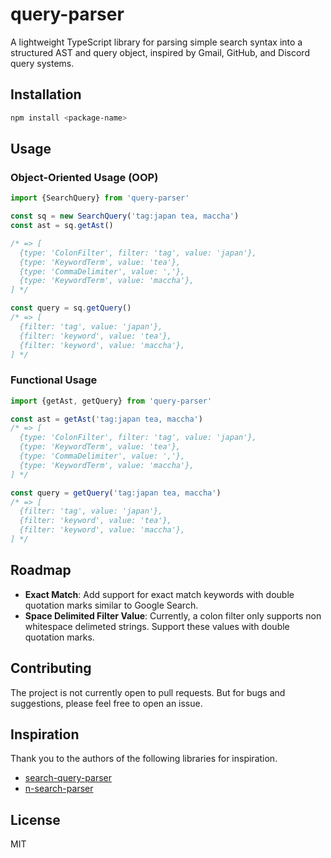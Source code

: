 # query-parser

A lightweight TypeScript library for parsing simple search syntax into a
structured AST and query object, inspired by Gmail, GitHub, and Discord query
systems.

## Installation

```bash
npm install <package-name>
```

## Usage

### Object-Oriented Usage (OOP)

```ts
import {SearchQuery} from 'query-parser'

const sq = new SearchQuery('tag:japan tea, maccha')
const ast = sq.getAst()

/* => [
  {type: 'ColonFilter', filter: 'tag', value: 'japan'},
  {type: 'KeywordTerm', value: 'tea'},
  {type: 'CommaDelimiter', value: ','},
  {type: 'KeywordTerm', value: 'maccha'},
] */

const query = sq.getQuery()
/* => [
  {filter: 'tag', value: 'japan'},
  {filter: 'keyword', value: 'tea'},
  {filter: 'keyword', value: 'maccha'},
] */
```

### Functional Usage

```ts
import {getAst, getQuery} from 'query-parser'

const ast = getAst('tag:japan tea, maccha')
/* => [
  {type: 'ColonFilter', filter: 'tag', value: 'japan'},
  {type: 'KeywordTerm', value: 'tea'},
  {type: 'CommaDelimiter', value: ','},
  {type: 'KeywordTerm', value: 'maccha'},
] */

const query = getQuery('tag:japan tea, maccha')
/* => [
  {filter: 'tag', value: 'japan'},
  {filter: 'keyword', value: 'tea'},
  {filter: 'keyword', value: 'maccha'},
] */
```

## Roadmap

- **Exact Match**: Add support for exact match keywords with double quotation
  marks similar to Google Search.
- **Space Delimited Filter Value**: Currently, a colon filter only supports non
  whitespace delimeted strings. Support these values with double quotation
  marks.

## Contributing

The project is not currently open to pull requests. But for bugs and
suggestions, please feel free to open an issue.

## Inspiration

Thank you to the authors of the following libraries for inspiration.

- [search-query-parser](https://github.com/nepsilon/search-query-parser)
- [n-search-parser](https://github.com/Financial-Times/n-search-parser)

## License

MIT
